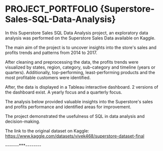 
# PROJECT_PORTFOLIO {Superstore-Sales-SQL-Data-Analysis} 

In this Superstore Sales SQL Data Analysis project, an exploratory data analysis was performed on the Superstore Sales Data available on Kaggle.

The main aim of the project is to uncover insights into the store's sales and profits trends and patterns from 2014 to 2017.

After cleaning and preprocessing the data, the profits trends were visualized by states, region, category, sub-category and timeline (years or quarters). Additionally, top-performing, least-performing products and the most profitable customers were identified. 

After, the data is displayed in a Tableau interactive dashboard. 2 versions of the dashboard exist. A yearly focus and a quarterly focus. 

The analysis below provided valuable insights into the Superstore's sales and profits performance and identified areas for improvement. 

The project demonstrated the usefulness of SQL in data analysis and decision-making.

The link to the original dataset on Kaggle: https://www.kaggle.com/datasets/vivek468/superstore-dataset-final



-------***--------
